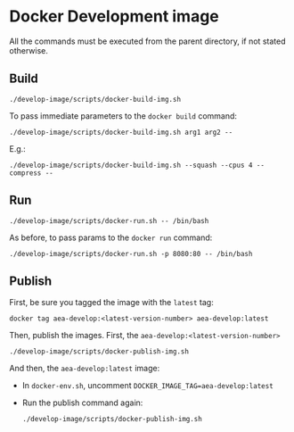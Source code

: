 # Docker Development image

All the commands must be executed from the parent directory, if not stated otherwise.

## Build

    ./develop-image/scripts/docker-build-img.sh
    

To pass immediate parameters to the `docker build` command:

    ./develop-image/scripts/docker-build-img.sh arg1 arg2 --    

E.g.:

    ./develop-image/scripts/docker-build-img.sh --squash --cpus 4 --compress --    


## Run

    ./develop-image/scripts/docker-run.sh -- /bin/bash
 
As before, to pass params to the `docker run` command:

    ./develop-image/scripts/docker-run.sh -p 8080:80 -- /bin/bash


## Publish

First, be sure you tagged the image with the `latest` tag: 

    docker tag aea-develop:<latest-version-number> aea-develop:latest

Then, publish the images. First, the `aea-develop:<latest-version-number>`

    ./develop-image/scripts/docker-publish-img.sh

And then, the `aea-develop:latest` image:

- In `docker-env.sh`, uncomment `DOCKER_IMAGE_TAG=aea-develop:latest`  

- Run the publish command again: 

      ./develop-image/scripts/docker-publish-img.sh
